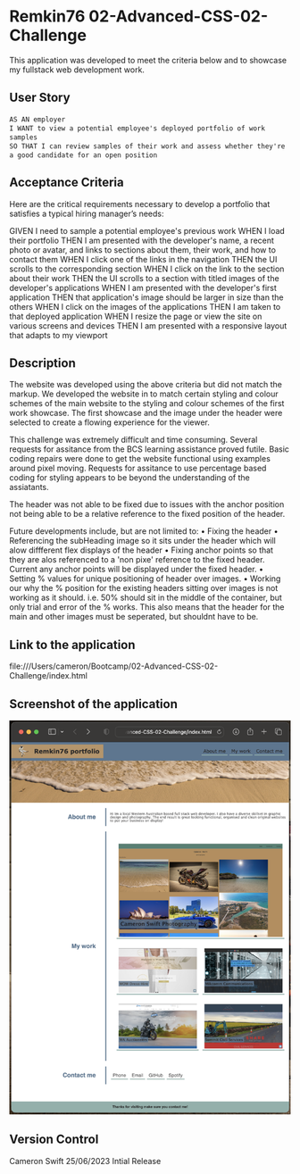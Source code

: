 # Remkin76 02-Advanced-CSS-02-Challenge
This application was developed to meet the criteria below and to showcase my fullstack web development work.

## User Story

```
AS AN employer
I WANT to view a potential employee's deployed portfolio of work samples
SO THAT I can review samples of their work and assess whether they're a good candidate for an open position
```


## Acceptance Criteria

Here are the critical requirements necessary to develop a portfolio that satisfies a typical hiring manager’s needs:

GIVEN I need to sample a potential employee's previous work
WHEN I load their portfolio
THEN I am presented with the developer's name, a recent photo or avatar, and links to sections about them, their work, and how to contact them
WHEN I click one of the links in the navigation
THEN the UI scrolls to the corresponding section
WHEN I click on the link to the section about their work
THEN the UI scrolls to a section with titled images of the developer's applications
WHEN I am presented with the developer's first application
THEN that application's image should be larger in size than the others
WHEN I click on the images of the applications
THEN I am taken to that deployed application
WHEN I resize the page or view the site on various screens and devices
THEN I am presented with a responsive layout that adapts to my viewport

## Description
The website was developed using the above criteria but did not match the markup. We developed the website in to match certain styling and colour schemes of the main website to the styling and colour schemes of the first work showcase. The first showcase and the image under the header were selected to create a flowing experience for the viewer.

This challenge was extremely difficult and time consuming. Several requests for assitance from the BCS learning assistance proved futile. Basic coding repairs were done to get the website functional using examples around pixel moving. Requests for assitance to use percentage based coding for styling appears to be beyond the understanding of the assiatants.

The header was not able to be fixed due to issues with the anchor position not being able to be a relative reference to the fixed position of the header.

Future developments include, but are not limited to:
    • Fixing the header
    • Referencing the subHeading image so it sits under the header which will alow diffferent flex displays of the header
    • Fixing anchor points so that they are alos referenced to a 'non pixe' reference to the fixed header. Current any anchor points will be displayed under the fixed header.
    • Setting % values for unique positioning of header over images.
    • Working our why the % position for the existing headers sitting over images is not working as it should. i.e. 50% should sit in the middle of the container, but only trial and error of the % works. This also means that the header for the main and other images must be seperated, but shouldnt have to be.

## Link to the application

file:///Users/cameron/Bootcamp/02-Advanced-CSS-02-Challenge/index.html

## Screenshot of the application

![screenshot](./assets/images/Remkin76%20Portfolio%20Website%20Screenshot.png?raw=true "Screenshot")

## Version Control
Cameron Swift   25/06/2023 Intial Release
